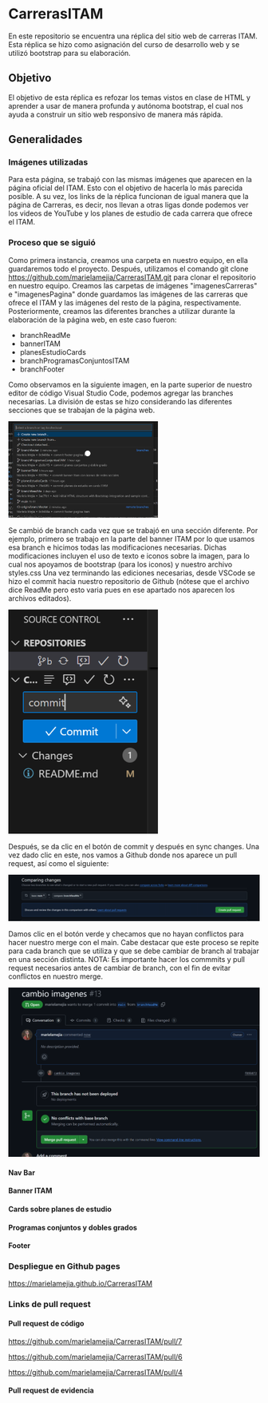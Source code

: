 # CarrerasITAM
En este repositorio se encuentra una réplica del sitio web de carreras ITAM. Esta réplica se hizo como asignación del curso de desarrollo web y se utilizó bootstrap para su elaboración.
## Objetivo
El objetivo de esta réplica es refozar los temas vistos en clase de HTML y aprender a usar de manera profunda y autónoma bootstrap, el cual nos ayuda a construir un sitio web responsivo de manera más rápida. 
## Generalidades
### Imágenes utilizadas
Para esta página, se trabajó con las mismas imágenes que aparecen en la página oficial del ITAM. Esto con el objetivo de hacerla lo más parecida posible. 
A su vez, los links de la réplica funcionan de igual manera que la página de Carreras, es decir, nos llevan a otras ligas donde podemos ver los videos de YouTube y los planes de estudio de cada carrera que ofrece el ITAM. 
### Proceso que se siguió
Como primera instancia, creamos una carpeta en nuestro equipo, en ella guardaremos todo el proyecto. Después, utilizamos el comando 
git clone https://github.com/marielamejia/CarrerasITAM.git
para clonar el repositorio en nuestro equipo. 
Creamos las carpetas de imágenes "imagenesCarreras" e "imagenesPagina" donde guardamos las imágenes de las carreras que ofrece el ITAM y las imágenes del resto de la página, respectivamente. 
Posteriormente, creamos las diferentes branches a utilizar durante la elaboración de la página web, en este caso fueron:
- branchReadMe
- bannerITAM
- planesEstudioCards
- branchProgramasConjuntosITAM
- branchFooter

Como observamos en la siguiente imagen, en la parte superior de nuestro editor de código Visual Studio Code, podemos agregar las branches necesarias. La división de estas se hizo considerando las diferentes secciones que se trabajan de la página web. 

<img src="imagenesPagina/branches.png" width="300" alt="Imagen de ramas">

Se cambió de branch cada vez que se trabajó en una sección diferente. Por ejemplo, primero se trabajo en la parte del banner ITAM por lo que usamos esa branch e hicimos todas las modificaciones necesarias. Dichas modificaciones incluyen el uso de texto e iconos sobre la imagen, para lo cual nos apoyamos de bootstrap (para los iconos) y nuestro archivo styles.css
Una vez terminando las ediciones necesarias, desde VSCode se hizo el commit hacia nuestro repositorio de Github (nótese que el archivo dice ReadMe pero esto varia pues en ese apartado nos aparecen los archivos editados).

<img src="imagenesPagina/commit.png" width="300" alt="Imagen de commit">

Después, se da clic en el botón de commit y después en sync changes. Una vez dado clic en este, nos vamos a Github donde nos aparece un pull request, así como el siguiente:

<img src="imagenesPagina/createPullRequest.png">

Damos clic en el botón verde y checamos que no hayan conflictos para hacer nuestro merge con el main. Cabe destacar que este proceso se repite para cada branch que se utiliza y que se debe cambiar de branch al trabajar en una sección distinta. NOTA: Es importante hacer los commmits y pull request necesarios antes de cambiar de branch, con el fin de evitar conflictos en nuestro merge.  

<img src="imagenesPagina/merge.png">

#### Nav Bar

#### Banner ITAM

#### Cards sobre planes de estudio

#### Programas conjuntos y dobles grados

#### Footer

### Despliegue en Github pages
https://marielamejia.github.io/CarrerasITAM

### Links de pull request
#### Pull request de código 
https://github.com/marielamejia/CarrerasITAM/pull/7

https://github.com/marielamejia/CarrerasITAM/pull/6

https://github.com/marielamejia/CarrerasITAM/pull/4

#### Pull request de evidencia